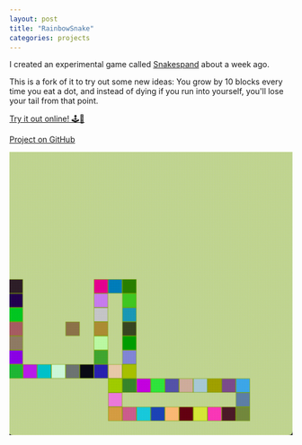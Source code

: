 ```yaml
---
layout: post
title: "RainbowSnake"
categories: projects
---
```


I created an experimental game called [Snakespand](/projects/snakexpand/) about a week ago.

This is a fork of it to try out some new ideas: You grow by 10 blocks every time you eat a dot, and instead of dying if you run into yourself, you'll lose your tail from that point.

[Try it out online! 🕹🐍](http://www.antonfagerberg.com/RainbowSnake/)

[Project on GitHub](https://github.com/AntonFagerberg/RainbowSnake)

![rainbowsnake](https://github.com/AntonFagerberg/RainbowSnake/raw/main/RainbowSnake.gif)
